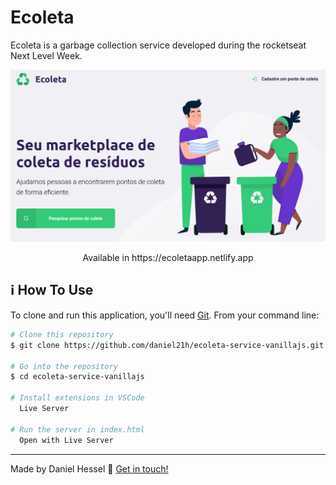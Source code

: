 # Ecoleta
Ecoleta is a garbage collection service developed during the rocketseat Next Level Week.

<div align=center>
  <img src='./assets/print.png' />
  <p>Available in https://ecoletaapp.netlify.app</p>
</div>

## :information_source: How To Use

To clone and run this application, you'll need [Git](https://git-scm.com). From your command line:

```bash
# Clone this repository
$ git clone https://github.com/daniel21h/ecoleta-service-vanillajs.git

# Go into the repository
$ cd ecoleta-service-vanillajs

# Install extensions in VSCode
  Live Server

# Run the server in index.html
  Open with Live Server
```

---

Made by Daniel Hessel :wave: [Get in touch!](https://www.linkedin.com/in/daniel-hessel-240731176/)
